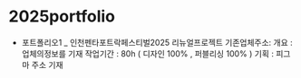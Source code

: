 # 2025portfolio

- 포트폴리오1 _ 인천펜타포트락페스티벌2025 리뉴얼프로젝트
  기존업체주소:
  개요 : 업체의정보를 기재
  작업기간 : 80h ( 디자인 100% , 퍼블리싱 100% )
  기획 : 피그마 주소 기재
